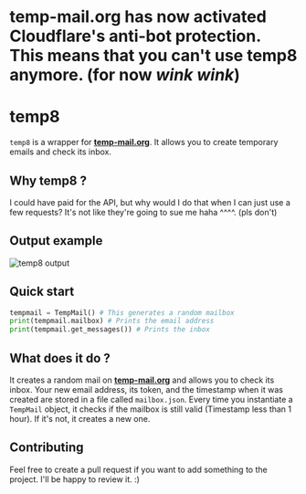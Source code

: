 # temp-mail.org has now activated Cloudflare's anti-bot protection. This means that you can't use temp8 anymore. (for now *wink wink*)

# temp8

```temp8``` is a wrapper for **[temp-mail.org](https://temp-mail.org/en/)**. It allows you to create temporary emails and check its inbox.

## Why temp8 ?

I could have paid for the API, but why would I do that when I can just use a few requests? It's not like they're going to sue me haha ^^^^. (pls don't)

## Output example
![temp8 output](img/demo.gif?raw=true "temp8 output example")

## Quick start
```py
tempmail = TempMail() # This generates a random mailbox
print(tempmail.mailbox) # Prints the email address
print(tempmail.get_messages()) # Prints the inbox
```

## What does it do ?
It creates a random mail on **[temp-mail.org](https://temp-mail.org/en/)** and allows you to check its inbox.
Your new email address, its token, and the timestamp when it was created are stored in a file called ```mailbox.json```.
Every time you instantiate a ```TempMail``` object, it checks if the mailbox is still valid (Timestamp less than 1 hour). If it's not, it creates a new one.

## Contributing
Feel free to create a pull request if you want to add something to the project. I'll be happy to review it. :)